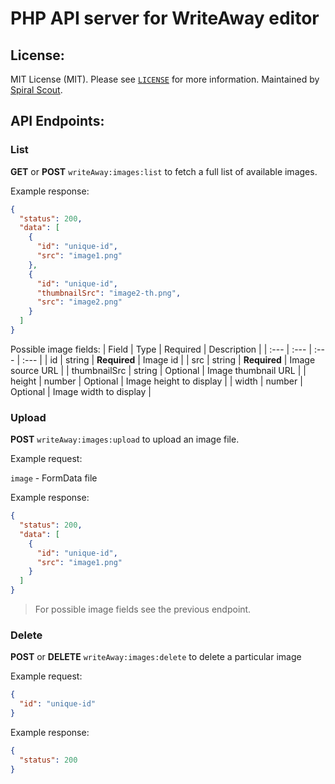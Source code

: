 PHP API server for WriteAway editor
========

License:
--------
MIT License (MIT). Please see [`LICENSE`](./LICENSE) for more information. Maintained by [Spiral Scout](https://spiralscout.com).


## API Endpoints:
### List
**GET** or **POST** `writeAway:images:list` to fetch a full list of available images.

Example response:
```json
{
  "status": 200,
  "data": [      
    {
      "id": "unique-id",
      "src": "image1.png"
    },
    {
      "id": "unique-id",
      "thumbnailSrc": "image2-th.png",
      "src": "image2.png"
    }
  ]
}
```
Possible image fields:
| Field | Type | Required | Description  |
| :--- | :--- | :--- | :--- |
| id | string | **Required** | Image id |
| src | string | **Required** | Image source URL |
| thumbnailSrc | string | Optional | Image thumbnail URL |
| height | number | Optional | Image height to display |
| width | number | Optional | Image width to display |

### Upload
**POST** `writeAway:images:upload` to upload an image file.

Example request:

`image` - FormData file

Example response: 
```json
{
  "status": 200,
  "data": [      
    {
      "id": "unique-id",
      "src": "image1.png"
    }
  ]
}
```
> For possible image fields see the previous endpoint.

### Delete
**POST** or **DELETE** `writeAway:images:delete` to delete a particular image

Example request:
```json
{
  "id": "unique-id"
}
```
Example response: 
```json
{
  "status": 200
}
```

